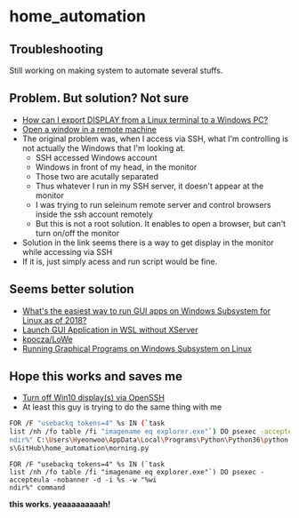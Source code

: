 # home_automation


## Troubleshooting
Still working on making system to automate several stuffs. 


## Problem. But solution? Not sure
- [How can I export DISPLAY from a Linux terminal to a Windows PC?](https://superuser.com/questions/325630/how-can-i-export-display-from-a-linux-terminal-to-a-windows-pc)
- [Open a window in a remote machine](https://askubuntu.com/questions/405916/open-a-window-in-a-remote-machine)
- The original problem was, when I access via SSH, what I'm controlling is not actually the Windows that I'm looking at.
  - SSH accessed Windows account
  - Windows in front of my head, in the monitor
  - Those two are acutally separated
  - Thus whatever I run in my SSH server, it doesn't appear at the monitor
  - I was trying to run seleinum remote server and control browsers inside the ssh account remotely
  - But this is not a root solution. It enables to open a browser, but can't turn on/off the monitor
- Solution in the link seems there is a way to get display in the monitor while accessing via SSH
- If it is, just simply acess and run script would be fine.

## Seems better solution
- [What's the easiest way to run GUI apps on Windows Subsystem for Linux as of 2018?](https://askubuntu.com/questions/993225/whats-the-easiest-way-to-run-gui-apps-on-windows-subsystem-for-linux-as-of-2018)
- [Launch GUI Application in WSL without XServer](https://github.com/Microsoft/WSL/issues/2356)
- [kpocza/LoWe](https://github.com/kpocza/LoWe)
- [Running Graphical Programs on Windows Subsystem on Linux](https://virtualizationreview.com/articles/2017/02/08/graphical-programs-on-windows-subsystem-on-linux.aspx)

## Hope this works and saves me
- [Turn off Win10 display(s) via OpenSSH](https://superuser.com/questions/1382319/turn-off-win10-displays-via-openssh)
- At least this guy is trying to do the same thing with me

```bash
FOR /F "usebackq tokens=4" %s IN (`task
list /nh /fo table /fi "imagename eq explorer.exe"`) DO psexec -accepteula -nobanner -d -i %s -w "%wi
ndir%" C:\Users\Hyeonwoo\AppData\Local\Programs\Python\Python36\python.exe C:\Users\Hyeonwoo\Document
s\GitHub\home_automation\morning.py
```

```
FOR /F "usebackq tokens=4" %s IN (`task
list /nh /fo table /fi "imagename eq explorer.exe"`) DO psexec -accepteula -nobanner -d -i %s -w "%wi
ndir%" command
```

**this works. yeaaaaaaaaah!**
